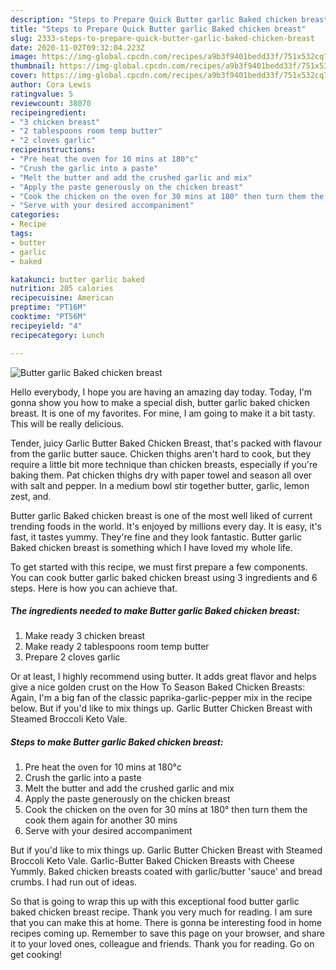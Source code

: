 ```yaml
---
description: "Steps to Prepare Quick Butter garlic Baked chicken breast"
title: "Steps to Prepare Quick Butter garlic Baked chicken breast"
slug: 2333-steps-to-prepare-quick-butter-garlic-baked-chicken-breast
date: 2020-11-02T09:32:04.223Z
image: https://img-global.cpcdn.com/recipes/a9b3f9401bedd33f/751x532cq70/butter-garlic-baked-chicken-breast-recipe-main-photo.jpg
thumbnail: https://img-global.cpcdn.com/recipes/a9b3f9401bedd33f/751x532cq70/butter-garlic-baked-chicken-breast-recipe-main-photo.jpg
cover: https://img-global.cpcdn.com/recipes/a9b3f9401bedd33f/751x532cq70/butter-garlic-baked-chicken-breast-recipe-main-photo.jpg
author: Cora Lewis
ratingvalue: 5
reviewcount: 38070
recipeingredient:
- "3 chicken breast"
- "2 tablespoons room temp butter"
- "2 cloves garlic"
recipeinstructions:
- "Pre heat the oven for 10 mins at 180°c"
- "Crush the garlic into a paste"
- "Melt the butter and add the crushed garlic and mix"
- "Apply the paste generously on the chicken breast"
- "Cook the chicken on the oven for 30 mins at 180° then turn them the cook them again for another 30 mins"
- "Serve with your desired accompaniment"
categories:
- Recipe
tags:
- butter
- garlic
- baked

katakunci: butter garlic baked 
nutrition: 205 calories
recipecuisine: American
preptime: "PT16M"
cooktime: "PT56M"
recipeyield: "4"
recipecategory: Lunch

---
```



![Butter garlic Baked chicken breast](https://img-global.cpcdn.com/recipes/a9b3f9401bedd33f/751x532cq70/butter-garlic-baked-chicken-breast-recipe-main-photo.jpg)

Hello everybody, I hope you are having an amazing day today. Today, I'm gonna show you how to make a special dish, butter garlic baked chicken breast. It is one of my favorites. For mine, I am going to make it a bit tasty. This will be really delicious.

Tender, juicy Garlic Butter Baked Chicken Breast, that&#39;s packed with flavour from the garlic butter sauce. Chicken thighs aren&#39;t hard to cook, but they require a little bit more technique than chicken breasts, especially if you&#39;re baking them. Pat chicken thighs dry with paper towel and season all over with salt and pepper. In a medium bowl stir together butter, garlic, lemon zest, and.

Butter garlic Baked chicken breast is one of the most well liked of current trending foods in the world. It's enjoyed by millions every day. It is easy, it's fast, it tastes yummy. They're fine and they look fantastic. Butter garlic Baked chicken breast is something which I have loved my whole life.


To get started with this recipe, we must first prepare a few components. You can cook butter garlic baked chicken breast using 3 ingredients and 6 steps. Here is how you can achieve that.

<!--inarticleads1-->

##### The ingredients needed to make Butter garlic Baked chicken breast:

1. Make ready 3 chicken breast
1. Make ready 2 tablespoons room temp butter
1. Prepare 2 cloves garlic


Or at least, I highly recommend using butter. It adds great flavor and helps give a nice golden crust on the How To Season Baked Chicken Breasts: Again, I&#39;m a big fan of the classic paprika-garlic-pepper mix in the recipe below. But if you&#39;d like to mix things up. Garlic Butter Chicken Breast with Steamed Broccoli Keto Vale. 

<!--inarticleads2-->

##### Steps to make Butter garlic Baked chicken breast:

1. Pre heat the oven for 10 mins at 180°c
1. Crush the garlic into a paste
1. Melt the butter and add the crushed garlic and mix
1. Apply the paste generously on the chicken breast
1. Cook the chicken on the oven for 30 mins at 180° then turn them the cook them again for another 30 mins
1. Serve with your desired accompaniment


But if you&#39;d like to mix things up. Garlic Butter Chicken Breast with Steamed Broccoli Keto Vale. Garlic-Butter Baked Chicken Breasts with Cheese Yummly. Baked chicken breasts coated with garlic/butter &#39;sauce&#39; and bread crumbs. I had run out of ideas. 

So that is going to wrap this up with this exceptional food butter garlic baked chicken breast recipe. Thank you very much for reading. I am sure that you can make this at home. There is gonna be interesting food in home recipes coming up. Remember to save this page on your browser, and share it to your loved ones, colleague and friends. Thank you for reading. Go on get cooking!
